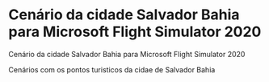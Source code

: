 # Cenário da cidade Salvador Bahia para Microsoft Flight Simulator 2020
Cenário da cidade Salvador Bahia para Microsoft Flight Simulator 2020

Cenários com os pontos turisticos da cidae de Salvador Bahia 

